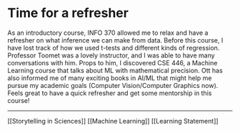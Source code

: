 # Time for a refresher

As an introductory course, INFO 370 allowed me to relax and have a refresher on what inference we can make from data. Before this course, I have lost track of how we used t-tests and different kinds of regression. Professor Toomet was a lovely instructor, and I was able to have many conversations with him. Props to him, I discovered CSE 446, a Machine Learning course that talks about ML with mathematical precision. Ott has also informed me of many exciting books in AI/ML that might help me pursue my academic goals (Computer Vision/Computer Graphics now). Feels great to have a quick refresher and get some mentorship in this course!

---
[[Storytelling in Sciences]]
[[Machine Learning]]
[[Learning Statement]]